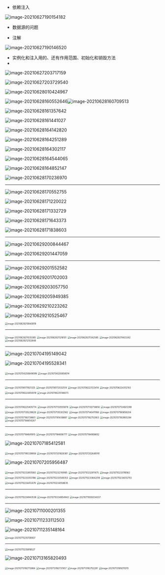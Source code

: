 



- 依赖注入

![image-20210627190154182](https://tva1.sinaimg.cn/large/008i3skNly1grx126xwkej316x0u07o2.jpg)

- 数据源的问题

- 注解

![image-20210627190146520](https://tva1.sinaimg.cn/large/008i3skNly1grx127pt5uj31770u01b8.jpg)

- 实例化和注入用的、还有作用范围、初始化和销毁方法
- 



![image-20210627203717159](https://tva1.sinaimg.cn/large/008i3skNly1grx3tfn3ahj30wm0fwwj4.jpg)

![image-20210627203729540](https://tva1.sinaimg.cn/large/008i3skNly1grx3tlx5gaj311k0muaj2.jpg)

![image-20210628010424967](https://tva1.sinaimg.cn/large/008i3skNly1grxbjcao4xj30o40f4gok.jpg)

![image-20210628160552646](https://tva1.sinaimg.cn/large/008i3skNly1gry1lcmyd3j30v60gk0vs.jpg)![image-20210628160709513](https://tva1.sinaimg.cn/large/008i3skNly1gry1mnh7b8j313k0g40ze.jpg)

![image-20210628161357642](https://tva1.sinaimg.cn/large/008i3skNly1gry1tpoqpyj314h0u04ic.jpg)

![image-20210628161441027](https://tva1.sinaimg.cn/large/008i3skNly1gry1ugor3fj60r60kmwiv02.jpg)

![image-20210628164142820](https://tva1.sinaimg.cn/large/008i3skNly1gry2ml8sxoj31de0ggjzn.jpg)

![image-20210628164251289](https://tva1.sinaimg.cn/large/008i3skNly1gry2nrs7loj31ag0pgtjv.jpg)

![image-20210628164302117](https://tva1.sinaimg.cn/large/008i3skNly1gry2nyrdmdj30kw0i8wih.jpg)

![image-20210628164544065](https://tva1.sinaimg.cn/large/008i3skNly1gry2qrwqj0j316c0os4cc.jpg)

![image-20210628164852147](https://tva1.sinaimg.cn/large/008i3skNly1gry2u10w8gj313q0kwzte.jpg)

![image-20210628170236970](https://tva1.sinaimg.cn/large/008i3skNly1gry38c1f56j318k0sgn99.jpg)

---

![image-20210628170552755](https://tva1.sinaimg.cn/large/008i3skNly1gry3bqe84qj316a0oek5p.jpg)

![image-20210628171220022](https://tva1.sinaimg.cn/large/008i3skNly1gry3ig1vmsj314m0p4dtp.jpg)

![image-20210628171332729](https://tva1.sinaimg.cn/large/008i3skNly1gry3jpv9trj30su0reagu.jpg)

![image-20210628171643373](https://tva1.sinaimg.cn/large/008i3skNly1gry3n0s3bfj30pm0gwn04.jpg)

![image-20210628171838603](https://tva1.sinaimg.cn/large/008i3skNly1gry3p100epj319q0oin80.jpg)

----

![image-20210629200844467](https://tva1.sinaimg.cn/large/008i3skNly1grze8b5zgej314w0dkq6w.jpg)



![image-20210629201447059](https://tva1.sinaimg.cn/large/008i3skNly1grzeelrlfij316e0pogxu.jpg)

---

![image-20210629201552582](https://tva1.sinaimg.cn/large/008i3skNly1grzefq9hxoj311c0ock0k.jpg)

![image-20210629201702003](https://tva1.sinaimg.cn/large/008i3skNly1grzegxlz11j30zq0oiaf9.jpg)

![image-20210629203057750](https://tva1.sinaimg.cn/large/008i3skNly1grzevfr4pxj316m0u0e1h.jpg)

![image-20210629205949385](https://tva1.sinaimg.cn/large/008i3skNly1grzfpghs9tj31ba0qi7fm.jpg)

![image-20210629210223262](https://tva1.sinaimg.cn/large/008i3skNly1grzfs4bdf0j313i0hejx8.jpg)

![image-20210629210525467](https://tva1.sinaimg.cn/large/008i3skNly1grzfva5oxhj312g0o67bz.jpg)

<img src="https://tva1.sinaimg.cn/large/008i3skNly1grzfyqq43aj310a0hugpq.jpg" alt="image-20210629210840819" style="zoom:50%;" />

---



<img src="https://tva1.sinaimg.cn/large/008i3skNly1grzg0pcm8gj31020mqgtd.jpg" alt="image-20210629211035385" style="zoom:50%;" />

<img src="https://tva1.sinaimg.cn/large/008i3skNly1grzg2g80y9j317e0qowpf.jpg" alt="image-20210629211216101" style="zoom:50%;" />

<img src="https://tva1.sinaimg.cn/large/008i3skNly1grzg3xx58tj30oo0bgtb0.jpg" alt="image-20210629211342585" style="zoom:50%;" />

<img src="https://tva1.sinaimg.cn/large/008i3skNly1grzg4b2ealj30xw0hyn5j.jpg" alt="image-20210629211403342" style="zoom:50%;" />

<img src="https://tva1.sinaimg.cn/large/008i3skNly1grzgbkax2pj30te0q0wkv.jpg" alt="image-20210629212102648" style="zoom:50%;" />





----





![image-20210704195149042](https://tva1.sinaimg.cn/large/008i3skNly1gs55uanhy8j31aa0pm4g9.jpg)

![image-20210704195528341](https://tva1.sinaimg.cn/large/008i3skNly1gs55y2m344j31fj0u04o5.jpg)

<img src="https://tva1.sinaimg.cn/large/008i3skNly1gs569u9scvj317m0m8dm4.jpg" alt="image-20210704200649099" style="zoom: 50%;" />

<img src="https://tva1.sinaimg.cn/large/008i3skNly1gs56c5nq21j317k0icdm2.jpg" alt="image-20210704200858014" style="zoom:50%;" />

----





<img src="https://tva1.sinaimg.cn/large/008i3skNly1gs7cobbpuqj311m0emafr.jpg" alt="image-20210706171921325" style="zoom:50%;" />

<img src="https://tva1.sinaimg.cn/large/008i3skNly1gs7cphrpenj31480hcai0.jpg" alt="image-20210706172032514" style="zoom:50%;" />

<img src="https://tva1.sinaimg.cn/large/008i3skNly1gs7loxcyekj317u0o0qgg.jpg" alt="image-20210706223123414" style="zoom:50%;" />

<img src="https://tva1.sinaimg.cn/large/008i3skNly1gs7m18ev12j31dc0raakx.jpg" alt="image-20210706224312743" style="zoom:50%;" />

<img src="https://tva1.sinaimg.cn/large/008i3skNly1gs7m2wxrqmj312m0p2nay.jpg" alt="image-20210706224450019" style="zoom:50%;" />

<img src="https://tva1.sinaimg.cn/large/008i3skNly1gs7ma58ep5j30ws0nuq9v.jpg" alt="image-20210706225146073" style="zoom:50%;" />

----





<img src="https://tva1.sinaimg.cn/large/008i3skNly1gs7mcjvnhaj312i0g80yq.jpg" alt="image-20210706225405774" style="zoom:50%;" />

<img src="https://tva1.sinaimg.cn/large/008i3skNly1gs8aywvqnrj319c0nq45g.jpg" alt="image-20210707130555878" style="zoom:50%;" />

<img src="https://tva1.sinaimg.cn/large/008i3skNly1gs8b08p8ifj31540oan6n.jpg" alt="image-20210707130714650" style="zoom:50%;" />

<img src="https://tva1.sinaimg.cn/large/008i3skNly1gs8c82pq4lj31700pkto6.jpg" alt="image-20210707134921299" style="zoom:50%;" />

<img src="https://tva1.sinaimg.cn/large/008i3skNly1gs8cb9cmqnj310m0msqdc.jpg" alt="image-20210707135226628" style="zoom:50%;" />

<img src="https://tva1.sinaimg.cn/large/008i3skNly1gs8cbwdi47j30wk0mu7bj.jpg" alt="image-20210707135302562" style="zoom:50%;" />

<img src="https://tva1.sinaimg.cn/large/008i3skNly1gs8cnixt1vj311w0oaais.jpg" alt="image-20210707140411168" style="zoom:50%;" />

<img src="https://tva1.sinaimg.cn/large/008i3skNly1gs8jo3nmzlj314u0migv8.jpg" alt="image-20210707180658204" style="zoom:50%;" />

<img src="https://tva1.sinaimg.cn/large/008i3skNly1gs8josso0dj31340kyjxf.jpg" alt="image-20210707180738601" style="zoom:50%;" />

<img src="https://tva1.sinaimg.cn/large/008i3skNly1gs8jw443dgj31840og7hn.jpg" alt="image-20210707181439887" style="zoom:50%;" />

<img src="https://tva1.sinaimg.cn/large/008i3skNly1gs8k9txrk9j31780lstmc.jpg" alt="image-20210707182752903" style="zoom:50%;" />

<img src="https://tva1.sinaimg.cn/large/008i3skNly1gs8klfqj8hj314y0pmwqy.jpg" alt="image-20210707183900294" style="zoom:50%;" />

<img src="https://tva1.sinaimg.cn/large/008i3skNly1gs8kszbo2xj31bm0pudra.jpg" alt="image-20210707184614247" style="zoom:50%;" />

---





<img src="https://tva1.sinaimg.cn/large/008i3skNly1gs8ktftgsyj31ay0rwtk1.jpg" alt="image-20210707184641810" style="zoom:50%;" />

<img src="https://tva1.sinaimg.cn/large/008i3skNly1gs8ktpqy22j31h50u0b29.jpg" alt="image-20210707184656777" style="zoom:50%;" />

<img src="https://tva1.sinaimg.cn/large/008i3skNly1gs8kwv01dej31kp0u0np7.jpg" alt="image-20210707184958652" style="zoom:50%;" />

![image-20210707185412581](https://tva1.sinaimg.cn/large/008i3skNgy1gs8l1b5vs3j316a0maqg6.jpg)

<img src="https://tva1.sinaimg.cn/large/008i3skNgy1gs8mr9juhcj317m0q2n9q.jpg" alt="image-20210707195339959" style="zoom:50%;" />

<img src="https://tva1.sinaimg.cn/large/008i3skNgy1gs8nh43imej318m0pgk12.jpg" alt="image-20210707201828361" style="zoom:50%;" />

<img src="https://tva1.sinaimg.cn/large/008i3skNgy1gs8nptk2wwj31bm0og16z.jpg" alt="image-20210707202649741" style="zoom:50%;" />

![image-20210707205956487](https://tva1.sinaimg.cn/large/008i3skNly1gs8oo30hbqj31ce0u0b29.jpg)

<img src="https://tva1.sinaimg.cn/large/008i3skNly1gsc9rxjh2xj30vo0m0gs7.jpg" alt="image-20210710232651060" style="zoom:50%;" />

<img src="https://tva1.sinaimg.cn/large/008i3skNly1gsc9svx4p1j316e0nytp7.jpg" alt="image-20210710232749165" style="zoom:50%;" />

<img src="https://tva1.sinaimg.cn/large/008i3skNly1gsc9ub2st7j617q0loto002.jpg" alt="image-20210710232911475" style="zoom:50%;" />

<img src="https://tva1.sinaimg.cn/large/008i3skNly1gsc9wh32jgj315q0euakf.jpg" alt="image-20210710233116562" style="zoom:50%;" />

<img src="https://tva1.sinaimg.cn/large/008i3skNly1gsc9z689ckj318y0no4a8.jpg" alt="image-20210710233353186" style="zoom:50%;" />

<img src="https://tva1.sinaimg.cn/large/008i3skNly1gsca17dnv0j30w80ii7ef.jpg" alt="image-20210710233549353" style="zoom:50%;" />

<img src="https://tva1.sinaimg.cn/large/008i3skNly1gsca244p8yj315i0jeal0.jpg" alt="image-20210710233642018" style="zoom:50%;" />

<img src="https://tva1.sinaimg.cn/large/008i3skNly1gsca5rm1u8j31800nwguq.jpg" alt="image-20210710234012753" style="zoom:50%;" />

<img src="https://tva1.sinaimg.cn/large/008i3skNly1gsca9x4545j319q0k2thj.jpg" alt="image-20210710234412479" style="zoom:50%;" />

<img src="https://tva1.sinaimg.cn/large/008i3skNly1gscabrg2c8j318c0lsk05.jpg" alt="image-20210710234558635" style="zoom:50%;" />

----

<img src="https://tva1.sinaimg.cn/large/008i3skNly1gscafn7hmxj316q0m6td2.jpg" alt="image-20210710234943536" style="zoom:50%;" />

<img src="https://tva1.sinaimg.cn/large/008i3skNly1gscafxp7mkj31900nsdqy.jpg" alt="image-20210710234954943" style="zoom:50%;" />

<img src="https://tva1.sinaimg.cn/large/008i3skNly1gscaqxywp6j30r80nowin.jpg" alt="image-20210711000034337" style="zoom:50%;" />



----





![image-20210711000201355](https://tva1.sinaimg.cn/large/008i3skNly1gscasfe67lj316u0kkn84.jpg)

![image-20210711233112503](https://tva1.sinaimg.cn/large/008i3skNly1gsdfisy0a8j319u0n8qhf.jpg)

![image-20210711235148164](https://tva1.sinaimg.cn/large/008i3skNly1gsdg43hr2ej31a60jsgtb.jpg)

<img src="https://tva1.sinaimg.cn/large/008i3skNly1gsdg9q6541j30ny0hcq8p.jpg" alt="image-20210711235708937" style="zoom:50%;" />

----





<img src="https://tva1.sinaimg.cn/large/008i3skNly1gsdgaui5jrj30zo0haq5p.jpg" alt="image-20210711235816527" style="zoom:50%;" />

![image-20210713165820493](https://tva1.sinaimg.cn/large/008i3skNly1gsffekjuc2j31f20u04qp.jpg)

<img src="https://tva1.sinaimg.cn/large/008i3skNly1gsfjph3lt8j30pa0iin0v.jpg" alt="image-20210713192713864" style="zoom:50%;" />

<img src="https://tva1.sinaimg.cn/large/008i3skNly1gsfjpvldx6j30zi0k0diu.jpg" alt="image-20210713192737457" style="zoom:50%;" />

<img src="https://tva1.sinaimg.cn/large/008i3skNly1gsfjq5stuaj310c0kqtes.jpg" alt="image-20210713192752281" style="zoom:50%;" />

<img src="https://tva1.sinaimg.cn/large/008i3skNly1gsfkdcdxjej31780nwncv.jpg" alt="image-20210713195011070" style="zoom:50%;" />


